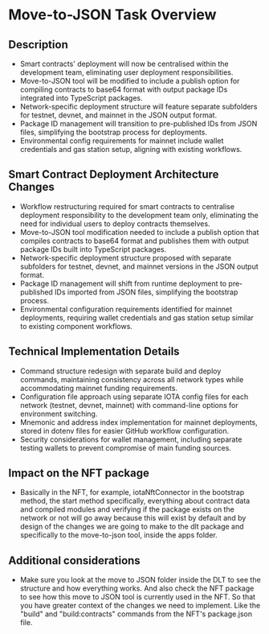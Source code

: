 # Move-to-JSON Task Overview

## Description

- Smart contracts' deployment will now be centralised within the development team, eliminating user deployment responsibilities.
- Move-to-JSON tool will be modified to include a publish option for compiling contracts to base64 format with output package IDs integrated into TypeScript packages.
- Network-specific deployment structure will feature separate subfolders for testnet, devnet, and mainnet in the JSON output format.
- Package ID management will transition to pre-published IDs from JSON files, simplifying the bootstrap process for deployments.
- Environmental config requirements for mainnet include wallet credentials and gas station setup, aligning with existing workflows.

## Smart Contract Deployment Architecture Changes

- Workflow restructuring required for smart contracts to centralise deployment responsibility to the development team only, eliminating the need for individual users to deploy contracts themselves.
- Move-to-JSON tool modification needed to include a publish option that compiles contracts to base64 format and publishes them with output package IDs built into TypeScript packages.
- Network-specific deployment structure proposed with separate subfolders for testnet, devnet, and mainnet versions in the JSON output format.
- Package ID management will shift from runtime deployment to pre-published IDs imported from JSON files, simplifying the bootstrap process.
- Environmental configuration requirements identified for mainnet deployments, requiring wallet credentials and gas station setup similar to existing component workflows.

## Technical Implementation Details

- Command structure redesign with separate build and deploy commands, maintaining consistency across all network types while accommodating mainnet funding requirements.
- Configuration file approach using separate IOTA config files for each network (testnet, devnet, mainnet) with command-line options for environment switching.
- Mnemonic and address index implementation for mainnet deployments, stored in dotenv files for easier GitHub workflow configuration.
- Security considerations for wallet management, including separate testing wallets to prevent compromise of main funding sources.

## Impact on the NFT package

- Basically in the NFT, for example, iotaNftConnector in the bootstrap method, the start method specifically, everything about contract data and compiled modules and verifying if the package exists on the network or not will go away because this will exist by default and by design of the changes we are going to make to the dlt package and specifically to the move-to-json tool, inside the apps folder.

## Additional considerations

- Make sure you look at the move to JSON folder inside the DLT to see the structure and how everything works. And also check the NFT package to see how this move to JSON tool is currently used in the NFT. So that you have greater context of the changes we need to implement. Like the "build" and "build:contracts" commands from the NFT's package.json file.
